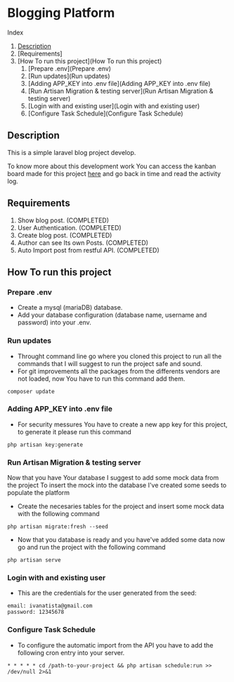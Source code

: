 # Blogging Platform
Index
1. [Description]()
1. [Requirements]
1. [How To run this project](How To run this project)
    1. [Prepare .env](Prepare .env)
    1. [Run updates](Run updates)
    1. [Adding APP_KEY into .env file](Adding APP_KEY into .env file)
    1. [Run Artisan Migration & testing server](Run Artisan Migration & testing server)
    1. [Login with and existing user](Login with and existing user)
    1. [Configure Task Schedule](Configure Task Schedule)
    
## Description

This is a simple laravel blog project develop.

To know more about this development work You can access the kanban board made for this project [here](https://trello.com/b/869WYhLZ) and go back in time and read the activity log.


## Requirements

1. Show blog post. (COMPLETED)
1. User Authentication. (COMPLETED)
1. Create blog post. (COMPLETED)
1. Author can see Its own Posts. (COMPLETED) 
1. Auto Import post from restful API. (COMPLETED)

## How To run this project

### Prepare .env

- Create a mysql (mariaDB) database.
- Add your database configuration (database name, username and password) into your .env.

### Run updates

- Throught command line go where you cloned this project to run all the commands that I will suggest to run the project safe and sound.
- For git improvements all the packages from the differents vendors are not loaded, now You have to run this command add them.
```
composer update
```

### Adding APP_KEY into .env file

- For security messures You have to create a new app key for this project, to generate it please run this command
```
php artisan key:generate
```

### Run Artisan Migration & testing server

Now that you have Your database I suggest to add some mock data from the project To insert the mock into the database I've created some seeds to populate the platform
- Create the necesaries tables for the project and insert some mock data with the following command
```
php artisan migrate:fresh --seed
```
- Now that you database is ready and you have've added some data now go and run the project with the following command
```
php artisan serve
```

### Login with and existing user

- This are the credentials for the user generated from the seed:
```
email: ivanatista@gmail.com
password: 12345678
```

### Configure Task Schedule

- To configure the automatic import from the API you have to add the following cron entry into your server.

```
* * * * * cd /path-to-your-project && php artisan schedule:run >> /dev/null 2>&1
```